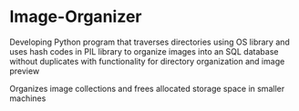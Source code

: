 # Image-Organizer

Developing Python program that traverses directories using OS library and uses hash codes in PIL library to organize images into an SQL database without duplicates with functionality for directory organization and image preview 

Organizes image collections and frees allocated storage space in smaller machines 
